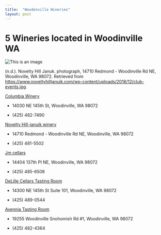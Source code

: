 ```yaml
---
title:  "Woodenville Wineries"
layout: post
---
```




# 5 Wineries located in Woodinville WA


![This is an image](https://www.noveltyhilljanuik.com/wp-content/uploads/2018/12/club-events.jpg)

(n.d.). Novelty Hill Januk. photograph, 14710 Redmond - Woodinville Rd NE, Woodinville, WA 98072. Retrieved from https://www.noveltyhilljanuik.com/wp-content/uploads/2018/12/club-events.jpg.


[Columbia Winery](https://www.columbiawinery.com/)

* 14030 NE 145th St, Woodinville, WA 98072

* (425) 482-7490

[Novelty Hill-januik winery](https://www.noveltyhilljanuik.com)

* 14710 Redmond - Woodinville Rd NE, Woodinville, WA 98072

* (425) 481-5502

[Jm cellars](https://www.jmcellars.com/)

* 14404 137th Pl NE, Woodinville, WA 98072

* (425) 485-6508

[DeLille Cellars Tasting Room](https://www.delillecellars.com/tasting-room/)

* 14300 NE 145th St Suite 101, Woodinville, WA 98072

* (425) 489-0544

[Avennia Tasting Room](https://avennia.com/)

* 19255 Woodinville Snohomish Rd #1, Woodinville, WA 98072

* (425) 482-4364
